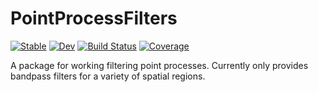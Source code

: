 # PointProcessFilters

[![Stable](https://img.shields.io/badge/docs-stable-blue.svg)](https://JakeGrainger.github.io/PointProcessFilters.jl/stable/)
[![Dev](https://img.shields.io/badge/docs-dev-blue.svg)](https://JakeGrainger.github.io/PointProcessFilters.jl/dev/)
[![Build Status](https://github.com/JakeGrainger/PointProcessFilters.jl/actions/workflows/CI.yml/badge.svg?branch=main)](https://github.com/JakeGrainger/PointProcessFilters.jl/actions/workflows/CI.yml?query=branch%3Amain)
[![Coverage](https://codecov.io/gh/JakeGrainger/PointProcessFilters.jl/branch/main/graph/badge.svg)](https://codecov.io/gh/JakeGrainger/PointProcessFilters.jl)

A package for working filtering point processes. Currently only provides bandpass filters for a variety of spatial regions.
